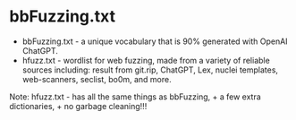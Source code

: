 # bbFuzzing.txt

- bbFuzzing.txt - a unique vocabulary that is 90% generated with OpenAI ChatGPT.
- hfuzz.txt - wordlist for web fuzzing, made from a variety of reliable sources including: result from git.rip, ChatGPT, Lex, nuclei templates, web-scanners, seclist, bo0m, and more. 

Note: hfuzz.txt - has all the same things as bbFuzzing, + a few extra dictionaries, + no garbage cleaning!!!

